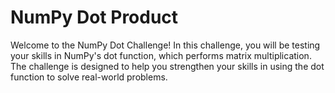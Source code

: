 # NumPy Dot Product


Welcome to the NumPy Dot Challenge! In this challenge, you will be testing your skills in NumPy's dot function, which performs matrix multiplication. The challenge is designed to help you strengthen your skills in using the dot function to solve real-world problems.
